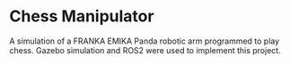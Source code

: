 # Chess Manipulator

A simulation of a FRANKA EMIKA Panda robotic arm programmed to play chess. Gazebo simulation and ROS2 were used to implement this project. 

